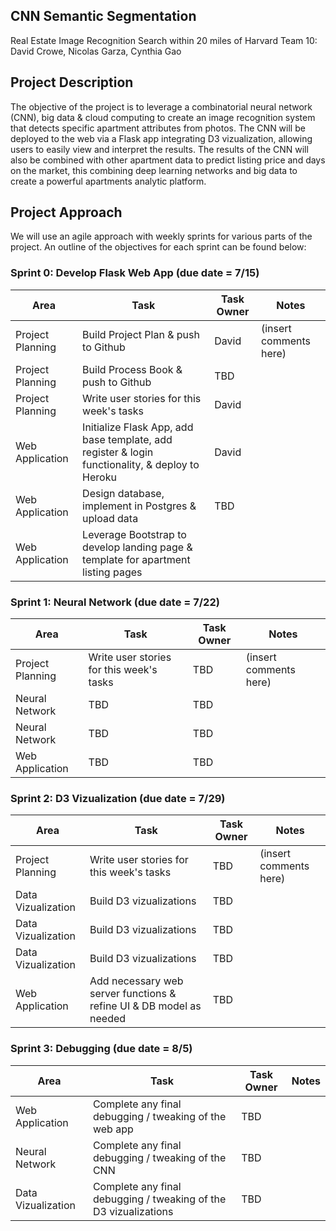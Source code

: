 ## CNN Semantic Segmentation
Real Estate Image Recognition Search within 20 miles of Harvard
Team 10: David Crowe, Nicolas Garza, Cynthia Gao

## Project Description
The objective of the project is to leverage a combinatorial neural network (CNN), big data & cloud computing to create an image recognition system that detects specific apartment attributes from photos. The CNN will be deployed to the web via a Flask app integrating D3 vizualization, allowing users to easily view and interpret the results. The results of the CNN will also be combined with other apartment data to predict listing price and days on the market, this combining deep learning networks and big data to create a powerful apartments analytic platform.  



## Project Approach
We will use an agile approach with weekly sprints for various parts of the project. An outline of the objectives for each sprint can be found below:

### Sprint 0: Develop Flask Web App (due date = 7/15)

| Area | Task | Task Owner | Notes |
| ---- | ---- | ---------- | ----- |
| Project Planning | Build Project Plan & push to Github | David | (insert comments here) |
| Project Planning | Build Process Book & push to Github | TBD |  |
| Project Planning | Write user stories for this week's tasks | David |  |
| Web Application | Initialize Flask App, add base template, add register & login functionality, & deploy to Heroku | David |  |
| Web Application | Design database, implement in Postgres & upload data | TBD | |
| Web Application | Leverage Bootstrap to develop landing page & template for apartment listing pages | |


### Sprint 1: Neural Network (due date = 7/22)

| Area | Task | Task Owner | Notes |
| ---- | ---- | ---------- | ----- |
| Project Planning | Write user stories for this week's tasks | TBD | (insert comments here) |
| Neural Network | TBD | TBD | |
| Neural Network | TBD | TBD | |
| Web Application | TBD | TBD | |



### Sprint 2: D3 Vizualization (due date = 7/29)

| Area | Task | Task Owner | Notes |
| ---- | ---- | ---------- | ----- |
| Project Planning | Write user stories for this week's tasks | TBD | (insert comments here) |
| Data Vizualization | Build D3 vizualizations | TBD | |
| Data Vizualization | Build D3 vizualizations | TBD | |
| Data Vizualization | Build D3 vizualizations | TBD | |
| Web Application | Add necessary web server functions & refine UI & DB model as needed | TBD | |



### Sprint 3: Debugging (due date = 8/5)

| Area | Task | Task Owner | Notes |
| ---- | ---- | ---------- | ----- |
| Web Application | Complete any final debugging / tweaking of the web app | TBD | |
| Neural Network | Complete any final debugging / tweaking of the CNN | TBD | |
| Data Vizualization | Complete any final debugging / tweaking of the D3 vizualizations | TBD | |



